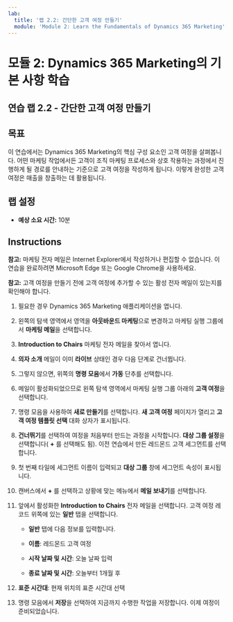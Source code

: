 ```yaml
---
lab:
  title: '랩 2.2: 간단한 고객 여정 만들기'
  module: 'Module 2: Learn the Fundamentals of Dynamics 365 Marketing'
---
```


<a name="module-2-learn-the-fundamentals-of-dynamics-365-marketing"></a>모듈 2: Dynamics 365 Marketing의 기본 사항 학습
========================

## <a name="practice-lab-22---create-a-simple-customer-journey"></a>연습 랩 2.2 - 간단한 고객 여정 만들기

## <a name="objectives"></a>목표

이 연습에서는 Dynamics 365 Marketing의 핵심 구성 요소인 고객 여정을 살펴봅니다. 어떤 마케팅 작업에서든 고객이 조직 마케팅 프로세스와 상호 작용하는 과정에서 진행하게 될 경로를 안내하는 기준으로 고객 여정을 작성하게 됩니다. 이렇게 완성한 고객 여정은 매출을 창출하는 데 활용됩니다.

## <a name="lab-setup"></a>랩 설정

  - **예상 소요 시간:** 10분

## <a name="instructions"></a>Instructions

**참고:** 마케팅 전자 메일은 Internet Explorer에서 작성하거나 편집할 수 없습니다. 이 연습을 완료하려면 Microsoft Edge 또는 Google Chrome을 사용하세요.

**참고:** 고객 여정을 만들기 전에 고객 여정에 추가할 수 있는 활성 전자 메일이 있는지를 확인해야 합니다. 

1. 필요한 경우 Dynamics 365 Marketing 애플리케이션을 엽니다. 

2. 왼쪽의 탐색 영역에서 영역을 **아웃바운드 마케팅**으로 변경하고 마케팅 실행 그룹에서 **마케팅 메일**을 선택합니다.

3. **Introduction to Chairs** 마케팅 전자 메일을 찾아서 엽니다.  

4. **의자 소개** 메일이 이미 **라이브** 상태인 경우 다음 단계로 건너뜁니다. 

5. 그렇지 않으면, 위쪽의 **명령 모음**에서 **가동** 단추를 선택합니다.

6. 메일이 활성화되었으므로 왼쪽 탐색 영역에서 마케팅 실행 그룹 아래의 **고객 여정**을 선택합니다.

7. 명령 모음을 사용하여 **새로 만들기**를 선택합니다. **새 고객 여정** 페이지가 열리고 **고객 여정 템플릿 선택** 대화 상자가 표시됩니다.

8. **건너뛰기**를 선택하여 여정을 처음부터 만드는 과정을 시작합니다. **대상 그룹 설정**을 선택합니다( **+** 를 선택해도 됨). 이전 연습에서 만든 레드몬드 고객 세그먼트를 선택합니다.

9. 첫 번째 타일에 세그먼트 이름이 입력되고 **대상 그룹** 창에 세그먼트 속성이 표시됩니다.

10. 캔버스에서 **+** 를 선택하고 상황에 맞는 메뉴에서 **메일 보내기**를 선택합니다. 

11. 앞에서 활성화한 **Introduction to Chairs** 전자 메일을 선택합니다. 고객 여정 레코드 위쪽에 있는 **일반** 탭을 선택합니다.

    - **일반** 탭에 다음 정보를 입력합니다.

    - **이름**: 레드몬드 고객 여정

    - **시작 날짜 및 시간**: 오늘 날짜 입력

    - **종료 날짜 및 시간**: 오늘부터 1개월 후 

12. **표준 시간대**: 현재 위치의 표준 시간대 선택

13. 명령 모음에서 **저장**을 선택하여 지금까지 수행한 작업을 저장합니다. 이제 여정이 준비되었습니다.

